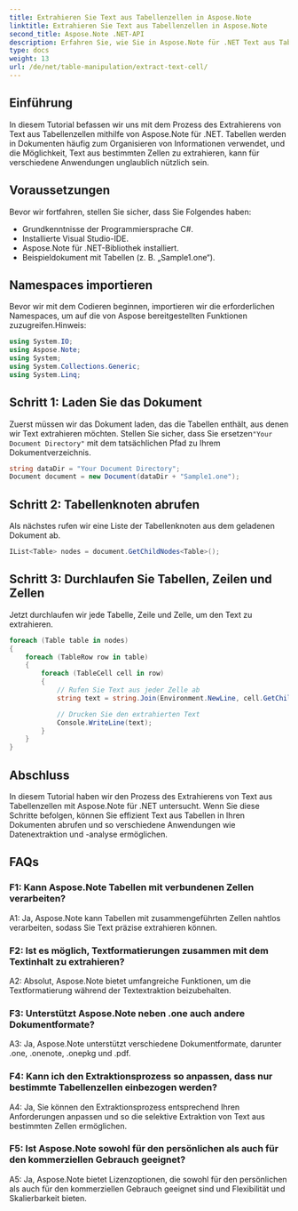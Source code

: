 ```yaml
---
title: Extrahieren Sie Text aus Tabellenzellen in Aspose.Note
linktitle: Extrahieren Sie Text aus Tabellenzellen in Aspose.Note
second_title: Aspose.Note .NET-API
description: Erfahren Sie, wie Sie in Aspose.Note für .NET Text aus Tabellenzellen extrahieren. Erweitern Sie mühelos Ihre Möglichkeiten zur Dokumentenverarbeitung.
type: docs
weight: 13
url: /de/net/table-manipulation/extract-text-cell/
---
```

## Einführung

In diesem Tutorial befassen wir uns mit dem Prozess des Extrahierens von Text aus Tabellenzellen mithilfe von Aspose.Note für .NET. Tabellen werden in Dokumenten häufig zum Organisieren von Informationen verwendet, und die Möglichkeit, Text aus bestimmten Zellen zu extrahieren, kann für verschiedene Anwendungen unglaublich nützlich sein.

## Voraussetzungen

Bevor wir fortfahren, stellen Sie sicher, dass Sie Folgendes haben:

- Grundkenntnisse der Programmiersprache C#.
- Installierte Visual Studio-IDE.
- Aspose.Note für .NET-Bibliothek installiert.
- Beispieldokument mit Tabellen (z. B. „Sample1.one“).

## Namespaces importieren

Bevor wir mit dem Codieren beginnen, importieren wir die erforderlichen Namespaces, um auf die von Aspose bereitgestellten Funktionen zuzugreifen.Hinweis:

```csharp
using System.IO;
using Aspose.Note;
using System;
using System.Collections.Generic;
using System.Linq;
```

## Schritt 1: Laden Sie das Dokument

 Zuerst müssen wir das Dokument laden, das die Tabellen enthält, aus denen wir Text extrahieren möchten. Stellen Sie sicher, dass Sie ersetzen`"Your Document Directory"` mit dem tatsächlichen Pfad zu Ihrem Dokumentverzeichnis.

```csharp
string dataDir = "Your Document Directory";
Document document = new Document(dataDir + "Sample1.one");
```

## Schritt 2: Tabellenknoten abrufen

Als nächstes rufen wir eine Liste der Tabellenknoten aus dem geladenen Dokument ab.

```csharp
IList<Table> nodes = document.GetChildNodes<Table>();
```

## Schritt 3: Durchlaufen Sie Tabellen, Zeilen und Zellen

Jetzt durchlaufen wir jede Tabelle, Zeile und Zelle, um den Text zu extrahieren.

```csharp
foreach (Table table in nodes)
{
    foreach (TableRow row in table)
    {
        foreach (TableCell cell in row)
        {
            // Rufen Sie Text aus jeder Zelle ab
            string text = string.Join(Environment.NewLine, cell.GetChildNodes<RichText>().Select(e => e.Text)) + Environment.NewLine;

            // Drucken Sie den extrahierten Text
            Console.WriteLine(text);
        }
    }
}
```

## Abschluss

In diesem Tutorial haben wir den Prozess des Extrahierens von Text aus Tabellenzellen mit Aspose.Note für .NET untersucht. Wenn Sie diese Schritte befolgen, können Sie effizient Text aus Tabellen in Ihren Dokumenten abrufen und so verschiedene Anwendungen wie Datenextraktion und -analyse ermöglichen.

## FAQs

### F1: Kann Aspose.Note Tabellen mit verbundenen Zellen verarbeiten?

A1: Ja, Aspose.Note kann Tabellen mit zusammengeführten Zellen nahtlos verarbeiten, sodass Sie Text präzise extrahieren können.

### F2: Ist es möglich, Textformatierungen zusammen mit dem Textinhalt zu extrahieren?

A2: Absolut, Aspose.Note bietet umfangreiche Funktionen, um die Textformatierung während der Textextraktion beizubehalten.

### F3: Unterstützt Aspose.Note neben .one auch andere Dokumentformate?

A3: Ja, Aspose.Note unterstützt verschiedene Dokumentformate, darunter .one, .onenote, .onepkg und .pdf.

### F4: Kann ich den Extraktionsprozess so anpassen, dass nur bestimmte Tabellenzellen einbezogen werden?

A4: Ja, Sie können den Extraktionsprozess entsprechend Ihren Anforderungen anpassen und so die selektive Extraktion von Text aus bestimmten Zellen ermöglichen.

### F5: Ist Aspose.Note sowohl für den persönlichen als auch für den kommerziellen Gebrauch geeignet?

A5: Ja, Aspose.Note bietet Lizenzoptionen, die sowohl für den persönlichen als auch für den kommerziellen Gebrauch geeignet sind und Flexibilität und Skalierbarkeit bieten.
